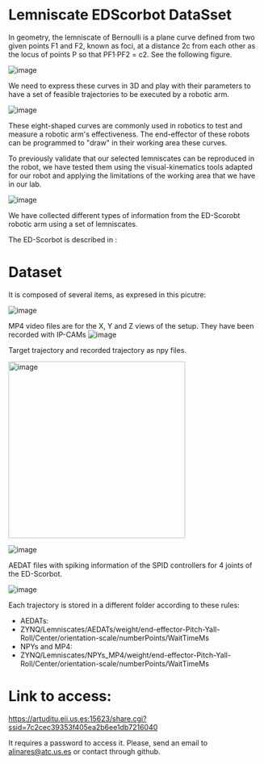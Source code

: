 # Lemniscate EDScorbot DataSset

In geometry, the lemniscate of Bernoulli is a plane curve defined from two given points F1 and F2, known as foci, at a distance 2c from each other as the locus of points P so that PF1·PF2 = c2. See the following figure.

![image](https://github.com/RTC-research-group/LemniscateEDScorbotDS/assets/15526602/bf02c8e9-e103-46a2-9239-2919bdd5e2cf)

We need to express these curves in 3D and play with their parameters to have a set of feasible trajectories to be executed by a robotic arm.

![image](https://github.com/RTC-research-group/LemniscateEDScorbotDS/assets/15526602/08ba0623-dc6c-40bc-8121-2151f2a05719)

These eight-shaped curves are commonly used in robotics to test and measure a robotic arm's effectiveness. The end-effector of these robots can be programmed to "draw" in their working area these curves.

To previously validate that our selected lemniscates can be reproduced in the robot, we have tested them using the visual-kinematics tools adapted for our robot and applying the limitations of the working area that we have in our lab.

![image](https://github.com/RTC-research-group/LemniscateEDScorbotDS/assets/15526602/ad439186-4042-4807-9bf9-285741197768)

We have collected different types of information from the ED-Scorobt robotic arm using a set of lemniscates. 

The ED-Scorbot is described in :

# Dataset

It is composed of several items, as expresed in this picutre:

![image](https://github.com/RTC-research-group/LemniscateEDScorbotDS/assets/15526602/a6b4cd88-9f09-4818-bd31-bc00671ef1c0)


MP4 video files are for the X, Y and Z views of the setup. They have been recorded with IP-CAMs
![image](https://github.com/RTC-research-group/LemniscateEDScorbotDS/assets/15526602/e327bb7b-8025-4e84-9c6e-dc574695ea01)

Target trajectory and recorded trajectory as npy files.

<img width="350" alt="image" src="https://github.com/RTC-research-group/LemniscateEDScorbotDS/assets/15526602/c5af8329-d05e-463e-acb6-de43dde6222b">

![image](https://github.com/RTC-research-group/LemniscateEDScorbotDS/assets/15526602/c43a505d-7523-4f20-a556-92f9065e07e5)

AEDAT files with spiking information of the SPID controllers for 4 joints of the ED-Scorbot.

![image](https://github.com/RTC-research-group/LemniscateEDScorbotDS/assets/15526602/42ffbe80-e9fa-4d61-ab7e-b03622e6a1a7)

Each trajectory is stored in a different folder according to these rules:
- AEDATs:
-   ZYNQ/Lemniscates/AEDATs/weight/end-effector-Pitch-Yall-Roll/Center/orientation-scale/numberPoints/WaitTimeMs
- NPYs and MP4:
-   ZYNQ/Lemniscates/NPYs_MP4/weight/end-effector-Pitch-Yall-Roll/Center/orientation-scale/numberPoints/WaitTimeMs

# Link to access:  

https://artuditu.eii.us.es:15623/share.cgi?ssid=7c2cec39353f405ea2b6ee1db7216040 

It requires a password to access it. Please, send an email to alinares@atc.us.es or contact through github.
